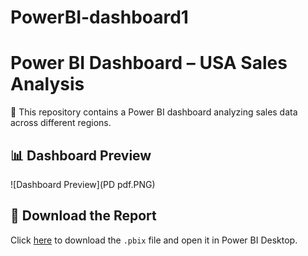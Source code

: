 # PowerBI-dashboard1
# Power BI Dashboard – USA Sales Analysis

🧾 This repository contains a Power BI dashboard analyzing sales data across different regions.

## 📊 Dashboard Preview
![Dashboard Preview](PD pdf.PNG)

## 📁 Download the Report
Click [here](EV_Sales_Analysis.pbix) to download the `.pbix` file and open it in Power BI Desktop.
